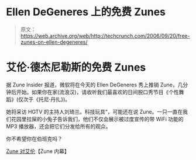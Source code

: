 # Ellen DeGeneres 上的免费 Zunes 

> 原文：<https://web.archive.org/web/http://techcrunch.com/2006/09/20/free-zunes-on-ellen-degeneres/>

# 艾伦·德杰尼勒斯的免费 Zunes

据 Zune Insider 报道，微软将在今天的 Ellen DeGeneres 秀上推销 Zune，几分钟后开始。如果你在家(流浪汉)，请收听我们最喜欢的日间脱口秀节目《个性舞蹈》(仅次于《托尼·丹扎》)。

她将采访 HGTV 的主持人刘琦兰。科技玩具”，可能还在说 Zune。一只一直在我们花园里拉屎的小兔子告诉我们，他们不仅会展示被过度宣传的带 WiFi 功能的 MP3 播放器，还会把它们分发给所有的观众。

你不希望你在伯班克吗？

[Zune 对艾伦](https://web.archive.org/web/20130627210202/http://www.zuneinsider.com/2006/09/zune_on_the_ell.html)【Zune 内幕】